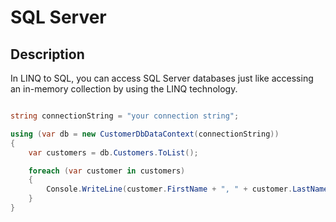# SQL Server

## Description

In LINQ to SQL, you can access SQL Server databases just like accessing an in-memory collection by using the LINQ technology.

```csharp

string connectionString = "your connection string";

using (var db = new CustomerDbDataContext(connectionString))
{
    var customers = db.Customers.ToList();

    foreach (var customer in customers)
    {
        Console.WriteLine(customer.FirstName + ", " + customer.LastName);
    }
}
```
